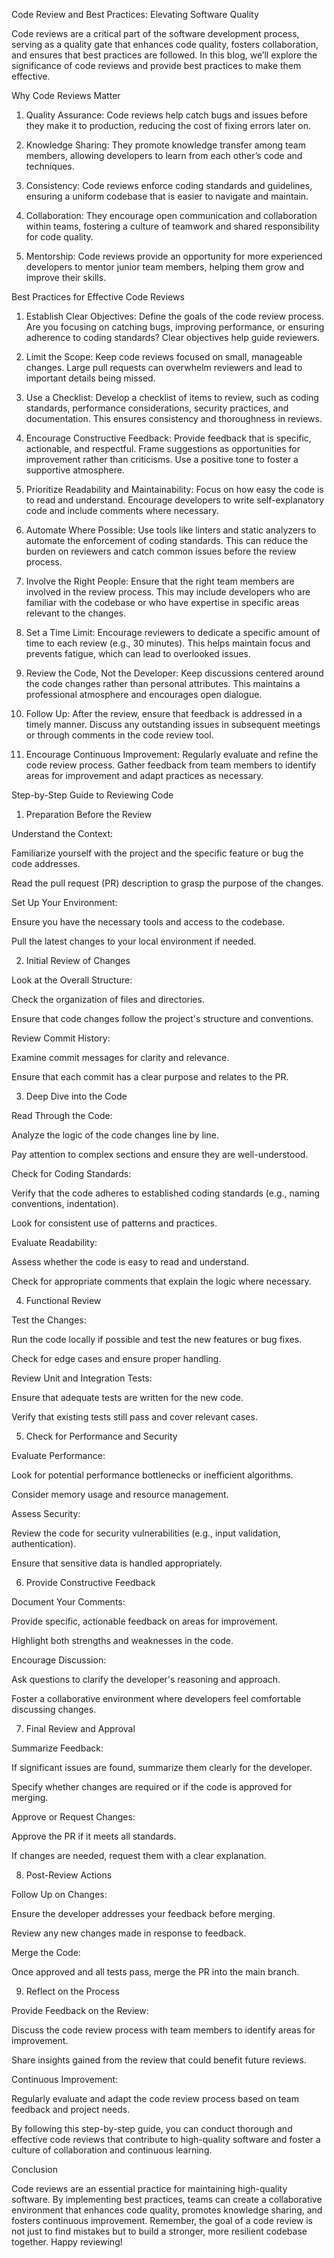 Code Review and Best Practices: Elevating Software Quality

Code reviews are a critical part of the software development process, serving as a quality gate that enhances code quality, fosters collaboration, and ensures that best practices are followed. In this blog, we’ll explore the significance of code reviews and provide best practices to make them effective.

Why Code Reviews Matter

1. Quality Assurance: Code reviews help catch bugs and issues before they make it to production, reducing the cost of fixing errors later on.


2. Knowledge Sharing: They promote knowledge transfer among team members, allowing developers to learn from each other’s code and techniques.


3. Consistency: Code reviews enforce coding standards and guidelines, ensuring a uniform codebase that is easier to navigate and maintain.


4. Collaboration: They encourage open communication and collaboration within teams, fostering a culture of teamwork and shared responsibility for code quality.


5. Mentorship: Code reviews provide an opportunity for more experienced developers to mentor junior team members, helping them grow and improve their skills.



Best Practices for Effective Code Reviews

1. Establish Clear Objectives: Define the goals of the code review process. Are you focusing on catching bugs, improving performance, or ensuring adherence to coding standards? Clear objectives help guide reviewers.


2. Limit the Scope: Keep code reviews focused on small, manageable changes. Large pull requests can overwhelm reviewers and lead to important details being missed.


3. Use a Checklist: Develop a checklist of items to review, such as coding standards, performance considerations, security practices, and documentation. This ensures consistency and thoroughness in reviews.


4. Encourage Constructive Feedback: Provide feedback that is specific, actionable, and respectful. Frame suggestions as opportunities for improvement rather than criticisms. Use a positive tone to foster a supportive atmosphere.


5. Prioritize Readability and Maintainability: Focus on how easy the code is to read and understand. Encourage developers to write self-explanatory code and include comments where necessary.


6. Automate Where Possible: Use tools like linters and static analyzers to automate the enforcement of coding standards. This can reduce the burden on reviewers and catch common issues before the review process.


7. Involve the Right People: Ensure that the right team members are involved in the review process. This may include developers who are familiar with the codebase or who have expertise in specific areas relevant to the changes.


8. Set a Time Limit: Encourage reviewers to dedicate a specific amount of time to each review (e.g., 30 minutes). This helps maintain focus and prevents fatigue, which can lead to overlooked issues.


9. Review the Code, Not the Developer: Keep discussions centered around the code changes rather than personal attributes. This maintains a professional atmosphere and encourages open dialogue.


10. Follow Up: After the review, ensure that feedback is addressed in a timely manner. Discuss any outstanding issues in subsequent meetings or through comments in the code review tool.


11. Encourage Continuous Improvement: Regularly evaluate and refine the code review process. Gather feedback from team members to identify areas for improvement and adapt practices as necessary.


Step-by-Step Guide to Reviewing Code

1. Preparation Before the Review

Understand the Context:

Familiarize yourself with the project and the specific feature or bug the code addresses.

Read the pull request (PR) description to grasp the purpose of the changes.


Set Up Your Environment:

Ensure you have the necessary tools and access to the codebase.

Pull the latest changes to your local environment if needed.



2. Initial Review of Changes

Look at the Overall Structure:

Check the organization of files and directories.

Ensure that code changes follow the project's structure and conventions.


Review Commit History:

Examine commit messages for clarity and relevance.

Ensure that each commit has a clear purpose and relates to the PR.



3. Deep Dive into the Code

Read Through the Code:

Analyze the logic of the code changes line by line.

Pay attention to complex sections and ensure they are well-understood.


Check for Coding Standards:

Verify that the code adheres to established coding standards (e.g., naming conventions, indentation).

Look for consistent use of patterns and practices.


Evaluate Readability:

Assess whether the code is easy to read and understand.

Check for appropriate comments that explain the logic where necessary.



4. Functional Review

Test the Changes:

Run the code locally if possible and test the new features or bug fixes.

Check for edge cases and ensure proper handling.


Review Unit and Integration Tests:

Ensure that adequate tests are written for the new code.

Verify that existing tests still pass and cover relevant cases.



5. Check for Performance and Security

Evaluate Performance:

Look for potential performance bottlenecks or inefficient algorithms.

Consider memory usage and resource management.


Assess Security:

Review the code for security vulnerabilities (e.g., input validation, authentication).

Ensure that sensitive data is handled appropriately.



6. Provide Constructive Feedback

Document Your Comments:

Provide specific, actionable feedback on areas for improvement.

Highlight both strengths and weaknesses in the code.


Encourage Discussion:

Ask questions to clarify the developer's reasoning and approach.

Foster a collaborative environment where developers feel comfortable discussing changes.



7. Final Review and Approval

Summarize Feedback:

If significant issues are found, summarize them clearly for the developer.

Specify whether changes are required or if the code is approved for merging.


Approve or Request Changes:

Approve the PR if it meets all standards.

If changes are needed, request them with a clear explanation.



8. Post-Review Actions

Follow Up on Changes:

Ensure the developer addresses your feedback before merging.

Review any new changes made in response to feedback.


Merge the Code:

Once approved and all tests pass, merge the PR into the main branch.



9. Reflect on the Process

Provide Feedback on the Review:

Discuss the code review process with team members to identify areas for improvement.

Share insights gained from the review that could benefit future reviews.


Continuous Improvement:

Regularly evaluate and adapt the code review process based on team feedback and project needs.



By following this step-by-step guide, you can conduct thorough and effective code reviews that contribute to high-quality software and foster a culture of collaboration and continuous learning.


Conclusion

Code reviews are an essential practice for maintaining high-quality software. By implementing best practices, teams can create a collaborative environment that enhances code quality, promotes knowledge sharing, and fosters continuous improvement. Remember, the goal of a code review is not just to find mistakes but to build a stronger, more resilient codebase together. Happy reviewing!
